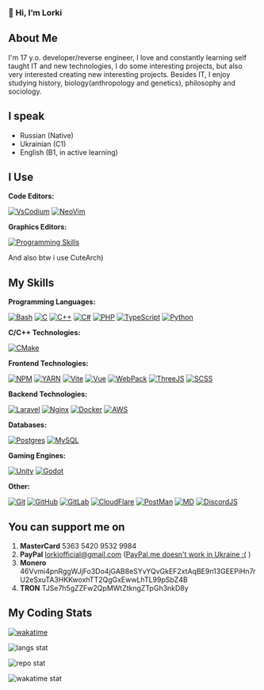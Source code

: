 ### 👋 Hi, I’m Lorki

## About Me

I'm 17 y.o. developer/reverse engineer, I love and constantly learning self taught IT and new technologies, I do some interesting projects, but also very interested creating new interesting projects.
Besides IT, I enjoy studying history, biology(anthropology and genetics), philosophy and sociology.

## I speak

- Russian (Native)
- Ukrainian (C1)
- English (B1, in active learning)

## I Use

**Code Editors:**

[![VsCodium](https://skillicons.dev/icons?i=vscodium)](https://vscodium.com/) 
[![NeoVim](https://skillicons.dev/icons?i=neovim)](https://neovim.io/)

**Graphics Editors:**

[![Programming Skills](https://skillicons.dev/icons?i=blender)](https://www.blender.org/)

And also btw i use CuteArch)

## My Skills

**Programming Languages:**

[![Bash](https://skillicons.dev/icons?i=bash)](https://en.wikipedia.org/wiki/Bash_(Unix_shell))
[![C](https://skillicons.dev/icons?i=c)](https://en.wikipedia.org/wiki/C_(programming_language))
[![C++](https://skillicons.dev/icons?i=cpp)](https://en.wikipedia.org/wiki/C%2B%2B)
[![C#](https://skillicons.dev/icons?i=cs)](https://en.wikipedia.org/wiki/C_Sharp_(programming_language))
[![PHP](https://skillicons.dev/icons?i=php)](https://www.php.net/)
[![TypeScript](https://skillicons.dev/icons?i=ts)](https://www.typescriptlang.org/)
[![Python](https://skillicons.dev/icons?i=python)](https://www.python.org/)

**C/C++ Technologies:**

[![CMake](https://skillicons.dev/icons?i=cmake)](https://cmake.org/)

**Frontend Technologies:**

[![NPM](https://skillicons.dev/icons?i=npm)](https://www.npmjs.com/)
[![YARN](https://skillicons.dev/icons?i=yarn)](https://yarnpkg.com/)
[![Vite](https://skillicons.dev/icons?i=vite)](https://vitejs.dev/)
[![Vue](https://skillicons.dev/icons?i=vue)](https://vuejs.org/)
[![WebPack](https://skillicons.dev/icons?i=webpack)](https://webpack.js.org/)
[![ThreeJS](https://skillicons.dev/icons?i=threejs)](https://threejs.org/)
[![SCSS](https://skillicons.dev/icons?i=scss)](https://sass-lang.com/)

**Backend Technologies:**

[![Laravel](https://skillicons.dev/icons?i=laravel)](https://laravel.com/)
[![Nginx](https://skillicons.dev/icons?i=nginx)](https://nginx.org/en/)
[![Docker](https://skillicons.dev/icons?i=docker)](https://www.docker.com/)
[![AWS](https://skillicons.dev/icons?i=aws)](https://aws.amazon.com/)

**Databases:**

[![Postgres](https://skillicons.dev/icons?i=postgres)](https://www.postgresql.org/)
[![MySQL](https://skillicons.dev/icons?i=mysql)](https://www.mysql.com/)

**Gaming Engines:**

[![Unity](https://skillicons.dev/icons?i=unity)](https://unity.com/)
[![Godot](https://skillicons.dev/icons?i=godot)](https://godotengine.org/)

**Other:**

[![Git](https://skillicons.dev/icons?i=git)](https://www.git-scm.com/)
[![GitHub](https://skillicons.dev/icons?i=github)](https://github.com/)
[![GitLab](https://skillicons.dev/icons?i=gitlab)](https://about.gitlab.com/)
[![CloudFlare](https://skillicons.dev/icons?i=cloudflare)](https://www.cloudflare.com/)
[![PostMan](https://skillicons.dev/icons?i=postman)](https://www.postman.com/)
[![MD](https://skillicons.dev/icons?i=md)](https://www.markdownguide.org/basic-syntax/)
[![DiscordJS](https://skillicons.dev/icons?i=discordjs)](https://discord.js.org/)


## You can support me on

1. **MasterCard** 5363 5420 9532 9984
2. **PayPal** lorkiofficial@gmail.com ([PayPal.me doesn't work in Ukraine :(](https://www.paypal.com/paypalme/pages/countries) )
3. **Monero** 46Vvmi4pnRggWJjFo3Do4jGAB8eSYvYQvGkEF2xtAqBE9n13GEEPiHn7rU2eSxuTA3HKKwoxhTT2QgGxEwwLhTL99pSbZ4B
4. **TRON** TJSe7h5gZZFw2QpMWtZtkngZTpGh3nkD8y

## My Coding Stats

[![wakatime](https://wakatime.com/badge/user/3aa1301f-9dfd-4543-bcdf-91d0911648d2.svg)](https://wakatime.com/@3aa1301f-9dfd-4543-bcdf-91d0911648d2)

![langs stat](https://github-readme-stats-sigma-sandy.vercel.app//api/top-langs/?username=LorkiVG&theme=onedark&langs_count=10&layout=compact&border_color=181825&bg_color=181825&icon_color=6189da)

![repo stat](https://github-readme-stats-sigma-sandy.vercel.app/api?username=LorkiVG&theme=onedark&show_icons=true&count_private=true&count_private=true&border_color=181825&bg_color=181825&icon_color=6189da)

![wakatime stat](https://github-readme-stats-sigma-sandy.vercel.app/api/wakatime?username=lorki&theme=onedark&langs_count=10&layout=compact&border_color=181825&bg_color=181825&icon_color=6189da)
